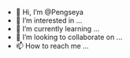 - 👋 Hi, I’m @Pengseya
- 👀 I’m interested in ...
- 🌱 I’m currently learning ...
- 💞️ I’m looking to collaborate on ...
- 📫 How to reach me ...

<!---
Pengseya/Pengseya is a ✨ special ✨ repository because its `README.md` (this file) appears on your GitHub profile.
You can click the Preview link to take a look at your changes.
--->
